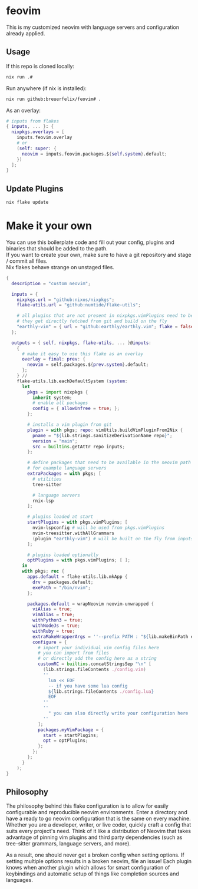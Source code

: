 # feovim

This is my customized neovim with language servers and configuration already applied.

## Usage

If this repo is cloned locally:
```bash
nix run .#
```

Run anywhere (if nix is installed):
```bash
nix run github:breuerfelix/feovim# .
```

As an overlay:
```nix
# inputs from flakes
{ inputs, ... }: {
  nixpkgs.overlays = [
    inputs.feovim.overlay
    # or
    (self: super: {
      neovim = inputs.feovim.packages.${self.system}.default;
    })
  ];
}
```

## Update Plugins

```bash
nix flake update
```

# Make it your own

You can use this boilerplate code and fill out your config, plugins and binaries that should be added to the path.  
If you want to create your own, make sure to have a git repository and stage / commit all files.  
Nix flakes behave strange on unstaged files.

```nix
{
  description = "custom neovim";

  inputs = {
    nixpkgs.url = "github:nixos/nixpkgs";
    flake-utils.url = "github:numtide/flake-utils";

    # all plugins that are not present in nixpkgs.vimPlugins need to be added here
    # they get directly fetched from git and build on the fly
    "earthly-vim" = { url = "github:earthly/earthly.vim"; flake = false; };
  };

  outputs = { self, nixpkgs, flake-utils, ... }@inputs:
    {
      # make it easy to use this flake as an overlay
      overlay = final: prev: {
        neovim = self.packages.${prev.system}.default;
      };
    } //
    flake-utils.lib.eachDefaultSystem (system:
      let
        pkgs = import nixpkgs {
          inherit system;
          # enable all packages
          config = { allowUnfree = true; };
        };

        # installs a vim plugin from git
        plugin = with pkgs; repo: vimUtils.buildVimPluginFrom2Nix {
          pname = "${lib.strings.sanitizeDerivationName repo}";
          version = "main";
          src = builtins.getAttr repo inputs;
        };

        # define packages that need to be available in the neovim path
        # for example language servers
        extraPackages = with pkgs; [
          # utilities
          tree-sitter

          # language servers
          rnix-lsp
        ];

        # plugins loaded at start
        startPlugins = with pkgs.vimPlugins; [
          nvim-lspconfig # will be used from pkgs.vimPlugins
          nvim-treesitter.withAllGrammars
          (plugin "earthly-vim") # will be built on the fly from inputs
        ];

        # plugins loaded optionally
        optPlugins = with pkgs.vimPlugins; [ ];
      in
      with pkgs; rec {
        apps.default = flake-utils.lib.mkApp {
          drv = packages.default;
          exePath = "/bin/nvim";
        };

        packages.default = wrapNeovim neovim-unwrapped {
          viAlias = true;
          vimAlias = true;
          withPython3 = true;
          withNodeJs = true;
          withRuby = true;
          extraMakeWrapperArgs = ''--prefix PATH : "${lib.makeBinPath extraPackages}"'';
          configure = {
            # import your individual vim config files here
            # you can import from files
            # or directly add the config here as a string
            customRC = builtins.concatStringsSep "\n" [
              (lib.strings.fileContents ./config.vim)
              ''
                lua << EOF
                -- if you have some lua config
                ${lib.strings.fileContents ./config.lua}
                EOF
              ''
              ''
                " you can also directly write your configuration here
              ''
            ];
            packages.myVimPackage = {
              start = startPlugins;
              opt = optPlugins;
            };
          };
        };
      }
    );
}
```

## Philosophy

The philosophy behind this flake configuration is to allow for easily configurable and reproducible neovim environments. Enter a directory and have a ready to go neovim configuration that is the same on every machine. Whether you are a developer, writer, or live coder, quickly craft a config that suits every project's need. Think of it like a distribution of Neovim that takes advantage of pinning vim plugins and third party dependencies (such as tree-sitter grammars, language servers, and more).

As a result, one should never get a broken config when setting options. If setting multiple options results in a broken neovim, file an issue! Each plugin knows when another plugin which allows for smart configuration of keybindings and automatic setup of things like completion sources and languages.

